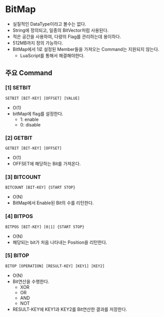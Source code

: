 # BitMap
- 실질적인 DataType이라고 볼수는 없다.
- String에 정의되고, 일종의 BitVector처럼 사용된다.
- 적은 공간을 사용하여, 다량의 Flag를 관리하는데 용이하다.
- 512MB까지 정의 가능하다.
- BitMap에서 1로 설정된 Member들을 가져오는 Command는 지원되지 않는다.
  - LuaScript를 통해서 해결해야한다.

## 주요 Command

### [1] SETBIT
```shell
SETBIT [BIT-KEY] [OFFSET] [VALUE]
```
- O(1)
- bitMap에 flag를 설정한다.
  - 1: enable
  - 0: disable

### [2] GETBIT
```shell
GETBIT [BIT-KEY] [OFFSET]
```
- O(1)
- OFFSET에 해당하는 Bit를 가져온다.

### [3] BITCOUNT
```shell
BITCOUNT [BIT-KEY] {START STOP}
```
- O(N)
- BitMap에서 Enable된 Bit의 수를 리턴한다.

### [4] BITPOS
```shell
BITPOS [BIT-KEY] [0|1] {START STOP}
```
- O(N)
- 해당되는 bit가 처음 나타내는 Position을 리턴한다.

### [5] BITOP
```shell
BITOP [OPERATION] [RESULT-KEY] [KEY1] [KEY2]
```
- O(N)
- Bit연산을 수행한다.
  - XOR
  - OR
  - AND
  - NOT
- RESULT-KEY에 KEY1과 KEY2를 Bit연산한 결과를 저장한다.